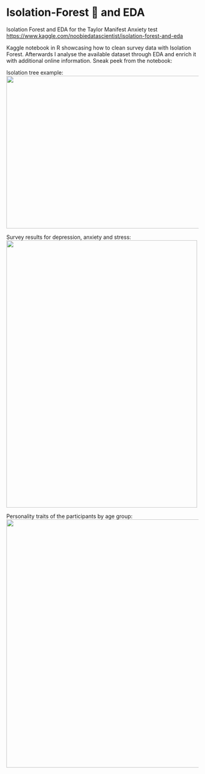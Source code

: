 # Isolation-Forest 🌲 and EDA 
Isolation Forest and EDA for the Taylor Manifest Anxiety test  
https://www.kaggle.com/noobiedatascientist/isolation-forest-and-eda

Kaggle notebook in R showcasing how to clean survey data with Isolation Forest. Afterwards I analyse the available dataset through EDA and enrich it with additional online information.
Sneak peek from the notebook:

Isolation tree example:  
<img src="https://user-images.githubusercontent.com/56187121/147262667-08b05292-799d-4757-9373-dceb5450e51c.jpg" width = 700 height=400/>

Survey results for depression, anxiety and stress:  
<img src="https://user-images.githubusercontent.com/56187121/147262695-64204be9-ce43-4c56-91b8-a6e557cf497a.png" width = 500 height=700/>

Personality traits of the participants by age group:  
<img src="https://user-images.githubusercontent.com/56187121/147262697-70e93382-69cc-456c-8f6c-9bfa4581155f.png" width = 600 height=650/>
